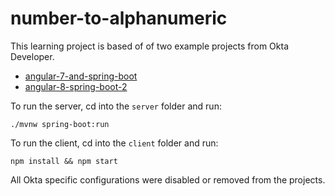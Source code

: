 # number-to-alphanumeric

This learning project is based of of two example projects from Okta Developer.
* [angular-7-and-spring-boot](https://developer.okta.com/blog/2018/08/22/basic-crud-angular-7-and-spring-boot-2)
* [angular-8-spring-boot-2](https://developer.okta.com/blog/2019/05/13/angular-8-spring-boot-2)

To run the server, cd into the `server` folder and run:
```$xslt
./mvnw spring-boot:run
```

To run the client, cd into the `client` folder and run:
```$xslt
npm install && npm start
```

All Okta specific configurations were disabled or removed from the projects. 